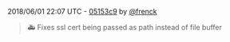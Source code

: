 2018/06/01 22:07 UTC - [05153c9](https://github.com/hassio-addons/addon-node-red/commit/05153c95a905b3193d1153511ebd91a97f7c443a) by [@frenck](https://github.com/frenck)
> :ambulance: Fixes ssl cert being passed as path instead of file buffer 

